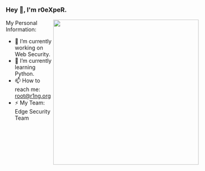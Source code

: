 ### Hey 👋, I'm r0eXpeR.

<img align='right' src="https://github-readme-stats.vercel.app/api?username=r0eXpeR&show_icons=true&theme=radical" width="380">

My Personal Information:

- 🔭 I’m currently working on Web Security.
- 🌱 I’m currently learning Python.
- 📫 How to reach me: root@r1ng.org
- ⚡ My Team: Edge Security Team
